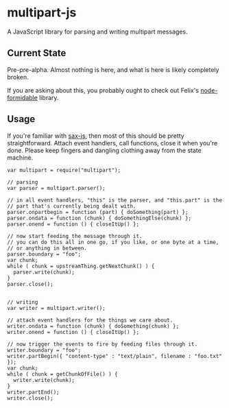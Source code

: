 # multipart-js

A JavaScript library for parsing and writing multipart messages.

## Current State

Pre-pre-alpha.  Almost nothing is here, and what is here is likely completely broken.

If you are asking about this, you probably ought to check out Felix's
[node-formidable](https://github.com/felixge/node-formidable) library.

## Usage

If you're familiar with [sax-js](http://github.com/isaacs/sax-js), then most of this should
be pretty straightforward.  Attach event handlers, call functions, close it when you're
done.  Please keep fingers and dangling clothing away from the state machine.

    var multipart = require("multipart");
    
    // parsing
    var parser = multipart.parser();
    
    // in all event handlers, "this" is the parser, and "this.part" is the
    // part that's currently being dealt with.
    parser.onpartbegin = function (part) { doSomething(part) };
    parser.ondata = function (chunk) { doSomethingElse(chunk) };
    parser.onend = function () { closeItUp() };
    
    // now start feeding the message through it.
    // you can do this all in one go, if you like, or one byte at a time,
    // or anything in between.
    parser.boundary = "foo";
    var chunk;
    while ( chunk = upstreamThing.getNextChunk() ) {
      parser.write(chunk);
    }
    parser.close();
    
    
    // writing
    var writer = multipart.writer();
    
    // attach event handlers for the things we care about.
    writer.ondata = function (chunk) { doSomething(chunk) };
    writer.onend = function () { closeItUp() };
    
    // now trigger the events to fire by feeding files through it.
    writer.boundary = "foo";
    writer.partBegin({ "content-type" : "text/plain", filename : "foo.txt" });
    var chunk;
    while ( chunk = getChunkOfFile() ) {
      writer.write(chunk);
    }
    writer.partEnd();
    writer.close();
